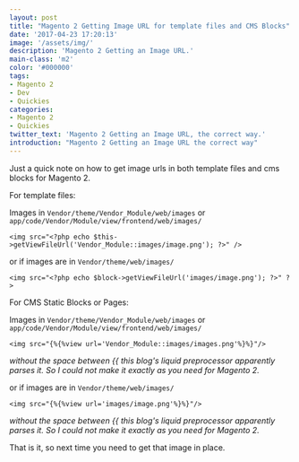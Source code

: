 ```yaml
---
layout: post
title: "Magento 2 Getting Image URL for template files and CMS Blocks"
date: '2017-04-23 17:20:13'
image: '/assets/img/'
description: 'Magento 2 Getting an Image URL.'
main-class: 'm2'
color: '#000000'
tags:
- Magento 2
- Dev
- Quickies
categories:
- Magento 2
- Quickies
twitter_text: 'Magento 2 Getting an Image URL, the correct way.'
introduction: "Magento 2 Getting an Image URL the correct way"
---
```


Just a quick note on how to get image urls in both template files and cms blocks for Magento 2.

For template files:

Images in `Vendor/theme/Vendor_Module/web/images` or `app/code/Vendor/Module/view/frontend/web/images/`

```
<img src="<?php echo $this->getViewFileUrl('Vendor_Module::images/image.png'); ?>" />
```

or if images are in `Vendor/theme/web/images/`

`<img src="<?php echo $block->getViewFileUrl('images/image.png'); ?>" ?>`

For CMS Static Blocks or Pages:

Images in `Vendor/theme/Vendor_Module/web/images` or `app/code/Vendor/Module/view/frontend/web/images/`

```
<img src="{%{%view url='Vendor_Module::images/images.png'%}%}"/>
```

 *without the space between {{ this blog's  liquid preprocessor apparently parses it. So I could not make it exactly as you need for Magento 2.*

or if images are in `Vendor/theme/web/images/`

```
<img src="{%{%view url='images/image.png'%}%}"/>
```

*without the space between {{ this blog's  liquid preprocessor apparently parses it. So I could not make it exactly as you need for Magento 2.*

That is it, so next time you need to get that image in place.
